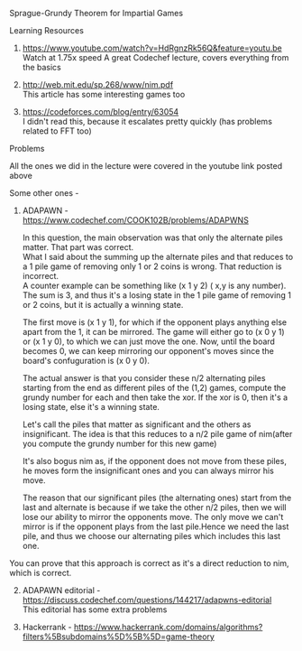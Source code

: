 Sprague-Grundy Theorem for Impartial Games

Learning Resources

1. https://www.youtube.com/watch?v=HdRgnzRk56Q&feature=youtu.be <br/>
   Watch at 1.75x speed
   A great Codechef lecture, covers everything from the basics

2. http://web.mit.edu/sp.268/www/nim.pdf <br/>
   This article has some interesting games too

3. https://codeforces.com/blog/entry/63054 <br/>
   I didn't read this, because it escalates pretty quickly (has problems related to FFT too)

Problems

All the ones we did in the lecture were covered in the youtube link posted above

Some other ones - 

1. ADAPAWN - https://www.codechef.com/COOK102B/problems/ADAPWNS <br/>

   In this  question, the main observation was that only the alternate piles matter. That part was correct. <br/>
   What I said about the summing up the alternate piles and that reduces to a 1 pile game of removing only 1 or 2 coins is wrong. That reduction is incorrect. <br/>
   A counter example can be something like (x 1 y 2) ( x,y is any number). The sum is 3, and thus it's a losing state in the 1 pile game of removing 1 or 2 coins, but it is actually a winning state.

   The first move is (x 1 y 1), for which if the opponent plays anything else apart from the 1, it can be mirrored. The game will either go to (x 0 y 1) or (x 1 y 0), to which we can just move the one. Now, until the board becomes 0, we can keep mirroring our opponent's moves since the board's confuguration is (x 0 y 0).  

  
   The actual answer is that you consider these n/2 alternating piles starting from the end as different piles of the (1,2) games, compute the grundy number for each and then take the xor.
   If the xor is 0, then it's a losing state, else it's a winning state.

   Let's call the piles that matter as significant and the others as insignificant. The idea is that this reduces to a n/2 pile game of nim(after you compute the grundy number for this new game)

   It's also bogus nim as, if the opponent does not move from these piles, he moves form the insignificant ones and you can always mirror his move.

   The reason that our significant piles (the alternating ones) start from the last and alternate is because if we take the other n/2 piles, then we will
   lose our ability to mirror the opponents move. The only move we can't mirror is if the opponent plays from the last pile.Hence we need the last pile, and thus we choose our alternating piles which includes this last one. 

  You can prove that this approach is correct as it's a direct reduction to nim, which is correct. 
   

2. ADAPAWN editorial - https://discuss.codechef.com/questions/144217/adapwns-editorial <br/>
   This editorial has some extra problems

3. Hackerrank - https://www.hackerrank.com/domains/algorithms?filters%5Bsubdomains%5D%5B%5D=game-theory
